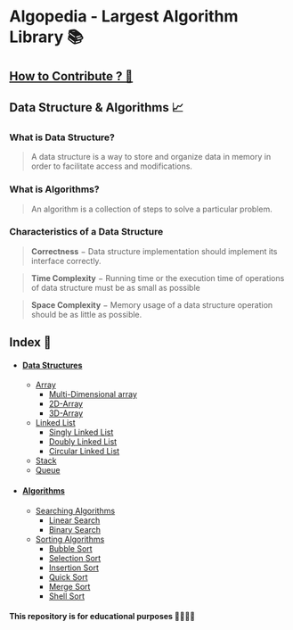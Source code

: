 # Algopedia - Largest Algorithm Library 📚

##  [How to Contribute ? 🤝](CONTRIBUTING.md)

## Data Structure & Algorithms 📈

### What is Data Structure?<br>

> A data structure is a way to store and organize data in memory in order to facilitate access and modifications.

### What is Algorithms? <br>

> An algorithm is a collection of steps to solve a particular problem.

### **Characteristics of a Data Structure**

> **Correctness** − Data structure implementation should implement its interface correctly.

> **Time Complexity** − Running time or the execution time of operations of data structure must be as small as possible

>**Space Complexity** − Memory usage of a data structure operation should be as little as possible.

## Index 📃

- #### [Data Structures](./DataStructures)

  - [Array](./DataStructures/Notes/Array.md)
    - [Multi-Dimensional array](./DataStructures/Notes/Multi-DimensionalArray.md)
    - [2D-Array](./DataStructures/Notes/2D-Array.md)
    - [3D-Array](./DataStructures/Notes/3D-Array.md)
  - [Linked List](./DataStructures/Notes/LinkedList.md)
    - [Singly Linked List](./DataStructures/Notes/SinglyLinkedList.md)
    - [Doubly Linked List](./DataStructures/Notes/DoublyLinkedList.md)
    - [Circular Linked List]()
  - [Stack](./DataStructures/Notes/Stack.md)
  - [Queue](./DataStructures/Notes/Queue.md)
- #### [Algorithms](./Algorithms)

  - [Searching Algorithms](./Algorithms/Searches/)
    - [Linear Search](./Algorithms/Searches/Notes/LinearSearch.md)
    - [Binary Search](./Algorithms/Searches/Notes/BinarySearch.md)
  - [Sorting Algorithms](./Algorithms/Sorts/)
    - [Bubble Sort](./Algorithms/Sorts/Notes/BubbleSort.md)
    - [Selection Sort](./Algorithms/Sorts/Notes/SelectionSort.md)
    - [Insertion Sort](./Algorithms/Sorts/Notes/InsertionSort.md)
    - [Quick Sort](./Algorithms/Sorts/Notes/QuickSort.md)
    - [Merge Sort](./Algorithms/Sorts/Notes/MergeSort.md)
    - [Shell Sort](./Algorithms/Sorts/Notes/ShellSort.md)

<!-- link to CONTRIBUTING.md -->
#### This repository is for educational purposes 🏫👨🏻‍🎓